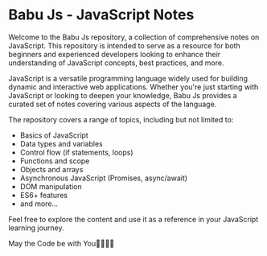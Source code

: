# Babu Js - JavaScript Notes

Welcome to the Babu Js repository, a collection of comprehensive notes on JavaScript. This repository is intended to serve as a resource for both beginners and experienced developers looking to enhance their understanding of JavaScript concepts, best practices, and more.

JavaScript is a versatile programming language widely used for building dynamic and interactive web applications. Whether you're just starting with JavaScript or looking to deepen your knowledge, Babu Js provides a curated set of notes covering various aspects of the language.

The repository covers a range of topics, including but not limited to:

- Basics of JavaScript
- Data types and variables
- Control flow (if statements, loops)
- Functions and scope
- Objects and arrays
- Asynchronous JavaScript (Promises, async/await)
- DOM manipulation
- ES6+ features
- and more...

Feel free to explore the content and use it as a reference in your JavaScript learning journey.

May the Code be with You👨‍💻👩‍💻
